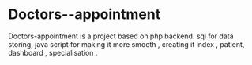 # Doctors--appointment
Doctors-appointment is a project based on php backend.  sql for data storing, java script for making it more smooth , creating it index , patient, dashboard , specialisation .
